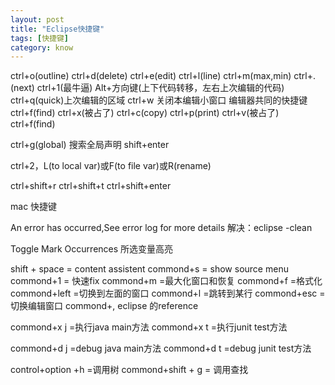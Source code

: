 ```yaml
---
layout: post
title: "Eclipse快捷键"
tags: [快捷键]
category: know 
---
```


ctrl+o(outline)     ctrl+d(delete)        ctrl+e(edit)     ctrl+l(line)     ctrl+m(max,min)     ctrl+.(next)     ctrl+1(最牛逼)    Alt+方向键(上下代码转移，左右上次编辑的代码)
ctrl+q(quick)上次编辑的区域 
ctrl+w 关闭本编辑小窗口
编辑器共同的快捷键
ctrl+f(find)  ctrl+x(被占了) ctrl+c(copy)     ctrl+p(print)     ctrl+v(被占了)     ctrl+f(find)

ctrl+g(global)  搜索全局声明
shift+enter

ctrl+2，L(to local var)或F(to file var)或R(rename) 

ctrl+shift+r ctrl+shift+t  ctrl+shift+enter





mac 快捷键

An error has occurred,See error log for more details
解决：eclipse -clean


Toggle Mark Occurrences  所选变量高亮


shift + space  = content assistent
commond+s      = show source menu
commond+1      = 快速fix
commond+m      =最大化窗口和恢复
commond+f      =格式化
commond+left   =切换到左面的窗口
commond+l      =跳转到某行
commond+esc    =切换编辑窗口
commond+,   eclipse 的reference

commond+x j      =执行java main方法
commond+x t      =执行junit test方法

commond+d j      =debug java main方法
commond+d t      =debug junit test方法

control+option +h  =调用树
commond+shift + g = 调用查找

